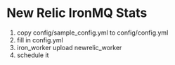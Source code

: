# New Relic IronMQ Stats

1. copy config/sample_config.yml to config/config.yml
2. fill in config.yml
3. iron_worker upload newrelic_worker
4. schedule it

